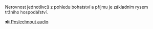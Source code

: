 
Nerovnost jednotlivců z pohledu bohatství a příjmu je základním rysem tržního hospodářství.

[🔊 Poslechnout audio](/data/7-paragraphs/audio/chapter_58/para_011-Nerovnost-jednotlivc-z-pohledu-bohatstv-a-pjmu.mp3)
